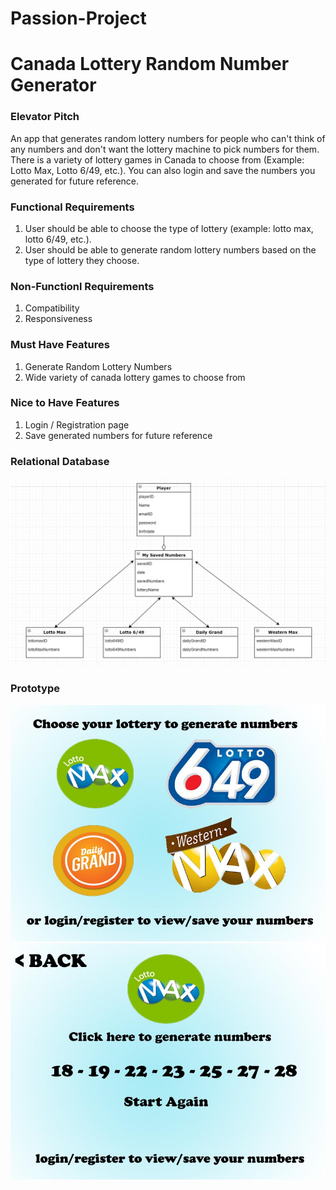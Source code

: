 # Passion-Project

# Canada Lottery Random Number Generator

### Elevator Pitch

An app that generates random lottery numbers for people who can't think of any numbers and don't want the lottery machine to pick numbers for them. There is a variety of lottery games in Canada to choose from (Example: Lotto Max, Lotto 6/49, etc.). You can also login and save the numbers you generated for future reference.

### Functional Requirements

1. User should be able to choose the type of lottery (example: lotto max, lotto 6/49, etc.).
2. User should be able to generate random lottery numbers based on the type of lottery they choose.

### Non-Functionl Requirements

1. Compatibility
2. Responsiveness

### Must Have Features

1. Generate Random Lottery Numbers
2. Wide variety of canada lottery games to choose from

### Nice to Have Features

1. Login / Registration page
2. Save generated numbers for future reference

### Relational Database

<img src="relational database.JPG" width="800">

### Prototype

<img src="passion-prototype1.jpg">
<br>
<img src="passion-prototype2.jpg">

